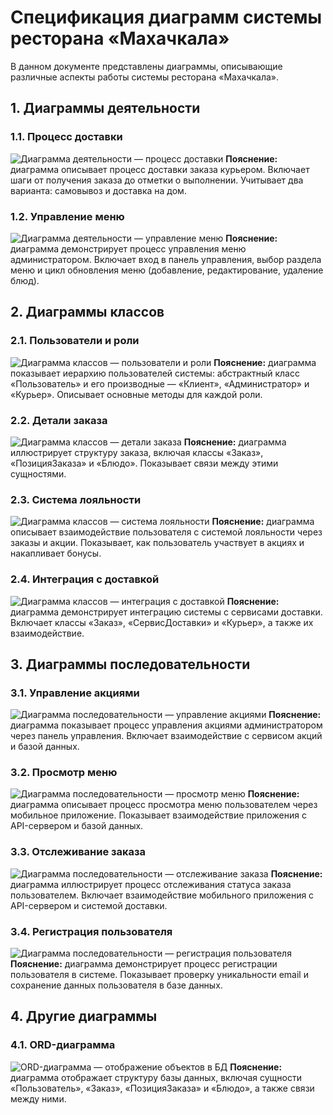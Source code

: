# Спецификация диаграмм системы ресторана «Махачкала»

В данном документе представлены диаграммы, описывающие различные аспекты работы системы ресторана «Махачкала».

## 1. Диаграммы деятельности

### 1.1. Процесс доставки
![Диаграмма деятельности — процесс доставки](puml/activity_diagram_2.puml)
**Пояснение:** диаграмма описывает процесс доставки заказа курьером. Включает шаги от получения заказа до отметки о выполнении. Учитывает два варианта: самовывоз и доставка на дом.

### 1.2. Управление меню
![Диаграмма деятельности — управление меню](puml/activity_diagram_3.puml)
**Пояснение:** диаграмма демонстрирует процесс управления меню администратором. Включает вход в панель управления, выбор раздела меню и цикл обновления меню (добавление, редактирование, удаление блюд).

## 2. Диаграммы классов

### 2.1. Пользователи и роли
![Диаграмма классов — пользователи и роли](puml/class_diagram_2.puml)
**Пояснение:** диаграмма показывает иерархию пользователей системы: абстрактный класс «Пользователь» и его производные — «Клиент», «Администратор» и «Курьер». Описывает основные методы для каждой роли.

### 2.2. Детали заказа
![Диаграмма классов — детали заказа](puml/class_diagram_3.puml)
**Пояснение:** диаграмма иллюстрирует структуру заказа, включая классы «Заказ», «ПозицияЗаказа» и «Блюдо». Показывает связи между этими сущностями.

### 2.3. Система лояльности
![Диаграмма классов — система лояльности](puml/class_diagram_4.puml)
**Пояснение:** диаграмма описывает взаимодействие пользователя с системой лояльности через заказы и акции. Показывает, как пользователь участвует в акциях и накапливает бонусы.

### 2.4. Интеграция с доставкой
![Диаграмма классов — интеграция с доставкой](puml/class_diagram_5.puml)
**Пояснение:** диаграмма демонстрирует интеграцию системы с сервисами доставки. Включает классы «Заказ», «СервисДоставки» и «Курьер», а также их взаимодействие.

## 3. Диаграммы последовательности

### 3.1. Управление акциями
![Диаграмма последовательности — управление акциями](puml/sequence_diagram_2.puml)
**Пояснение:** диаграмма показывает процесс управления акциями администратором через панель управления. Включает взаимодействие с сервисом акций и базой данных.

### 3.2. Просмотр меню
![Диаграмма последовательности — просмотр меню](puml/sequence_diagram_3.puml)
**Пояснение:** диаграмма описывает процесс просмотра меню пользователем через мобильное приложение. Показывает взаимодействие приложения с API-сервером и базой данных.

### 3.3. Отслеживание заказа
![Диаграмма последовательности — отслеживание заказа](puml/sequence_diagram_4.puml)
**Пояснение:** диаграмма иллюстрирует процесс отслеживания статуса заказа пользователем. Включает взаимодействие мобильного приложения с API-сервером и системой доставки.

### 3.4. Регистрация пользователя
![Диаграмма последовательности — регистрация пользователя](puml/sequence_diagram_5.puml)
**Пояснение:** диаграмма демонстрирует процесс регистрации пользователя в системе. Показывает проверку уникальности email и сохранение данных пользователя в базе данных.

## 4. Другие диаграммы

### 4.1. ORD-диаграмма
![ORD-диаграмма — отображение объектов в БД](puml/ord_diagram.puml)
**Пояснение:** диаграмма отображает структуру базы данных, включая сущности «Пользователь», «Заказ», «ПозицияЗаказа» и «Блюдо», а также связи между ними.
